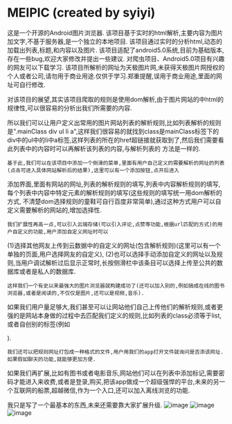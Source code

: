 # MEIPIC (created by syiyi)
这是一个开源的Android图片浏览器.
该项目基于实时的html解析,主要内容为图片加文字,不基于服务器,是一个独立的本地项目.
该项目通过实时的分析html,动态的加载出列表,标题,和内容以及图片.
该项目适配了android5.0系统,目前为基础版本,存在一些bug,欢迎大家修改并提出一些建议.
对爬虫项目、Android5.0项目有兴趣的网友可以下载学习.
该项目所解析的网址为天极图片网,未获得天极图片网授权的个人或者公司,请勿用于商业用途.仅供于学习.郑重提醒,误用于商业用途,里面的网址可自行修改.


对该项目的展望,其实该项目爬取的规则是使用dom解析,由于图片网站的中html的规律性,可以很容易的分析出我们所需要的内容.

   所以我们可以让用户定义出常用的图片网站列表的解析规则,比如列表解析的规则是".mainClass div ul li a",这样我们很容易的就找到class是mainClass标签下的
div中的ul中的li中a标签,这样列表的所在的href超链接就获取到了,然后我们需要看此列表中的内容时可以再解析该列表的内容,与解析列表的
方法是一样的.

    基于此,我们可以在该项目中添加一个侧滑的菜单,里面有用户自己定义的需要解析的网址的列表(点击可进入具体网站解析后的结果),这里可以有一个添加按钮,点开后进入
添加界面,里面有网站的网址,列表的解析规则的填写,列表中内容解析规则的填写,每个列表中内容中特定元素的解析规则的填写(这些规则的填写统一用dom解析的方式,
不清楚dom选择规则的童鞋可自行百度非常简单),通过这种方式用户可以自定义需要解析的网站的,增加选择性.


    我们扩展性再高一点,可以引入云端存储(可以引入评论,点赞等功能,根据url匹配的方式)的用户自定义的功能,用户添加自定义网址时可以
(1)选择其他网友上传到云数据中的自定义的网址(包含解析规则)(这里可以有一个单独的页面,用户选择网友的自定义),
(2)也可以选择手动添加自定义的网址以及规则,当用户调试解析过后显示正常时,长按侧滑栏中该条目可以选择上传至公共的数据库或者是私人的数据库.
    
    这样我们一个有史以来最强大的图片浏览器就构建成功了(还可以加入别的,例如搞成在线的图书浏览器,或者是阅读的,不仅仅是图片,还可以是视频,音乐).
如果我们用户量足够大,我们甚至可以让网站他们自己上传他们的解析规则,或者更强的是网站本身做的过程中去匹配我们定义的规则,比如列表的class必须等于list,或者自创别的标签(例如<div mplist="fds"/>).
    
    我们还可以把规则网址打包成一种格式的文件,用户用我们的app打开文件就询问是否添该网址.如果假如聊天的功能,就能够更加方便.
如果我们再扩展,比如有图书或者电影音乐,网站他们可以在列表中添加标记,需要密码才能进入来收费,或者是登录,购买,把该app做成一个超级强悍的平台,未来的另一个互联网的船票,超越微信,作为一个入口,还可以加入离线浏览的功能.

我只是写了一个最基本的东西,未来还需要靠大家扩展升级.
![image](https://github.com/s949492225/MEIPIC/blob/master/0.jpg)
![image](https://github.com/s949492225/MEIPIC/blob/master/1.jpg)
![image](https://github.com/s949492225/MEIPIC/blob/master/2.jpg)
